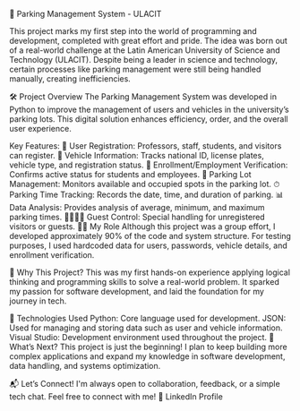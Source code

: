 🚗 Parking Management System - ULACIT

This project marks my first step into the world of programming and development, completed with great effort and pride. The idea was born out of a real-world challenge at the Latin American University of Science and Technology (ULACIT). Despite being a leader in science and technology, certain processes like parking management were still being handled manually, creating inefficiencies.

🛠 Project Overview
The Parking Management System was developed in Python to improve the management of users and vehicles in the university’s parking lots. This digital solution enhances efficiency, order, and the overall user experience.

Key Features:
👥 User Registration: Professors, staff, students, and visitors can register.
🚗 Vehicle Information: Tracks national ID, license plates, vehicle type, and registration status.
📅 Enrollment/Employment Verification: Confirms active status for students and employees.
📍 Parking Lot Management: Monitors available and occupied spots in the parking lot.
⏱ Parking Time Tracking: Records the date, time, and duration of parking.
📊 Data Analysis: Provides analysis of average, minimum, and maximum parking times.
👨‍👩‍👧‍👦 Guest Control: Special handling for unregistered visitors or guests.
👨‍💻 My Role
Although this project was a group effort, I developed approximately 90% of the code and system structure. For testing purposes, I used hardcoded data for users, passwords, vehicle details, and enrollment verification.

🌱 Why This Project?
This was my first hands-on experience applying logical thinking and programming skills to solve a real-world problem. It sparked my passion for software development, and laid the foundation for my journey in tech.

🔧 Technologies Used
Python: Core language used for development.
JSON: Used for managing and storing data such as user and vehicle information.
Visual Studio: Development environment used throughout the project.
🚀 What’s Next?
This project is just the beginning! I plan to keep building more complex applications and expand my knowledge in software development, data handling, and systems optimization.

📬 Let’s Connect!
I'm always open to collaboration, feedback, or a simple tech chat. Feel free to connect with me!
🔗 LinkedIn Profile
